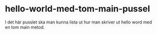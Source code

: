 # hello-world-med-tom-main-pussel
I det här pusslet ska man kunna lista ut hur man skriver ut hello word med en tom main metod.
